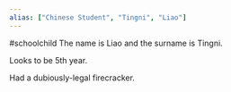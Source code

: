 ```yaml
---
alias: ["Chinese Student", "Tingni", "Liao"]
---
```

#schoolchild 
The name is Liao and the surname is Tingni.

Looks to be 5th year.

Had a dubiously-legal firecracker.